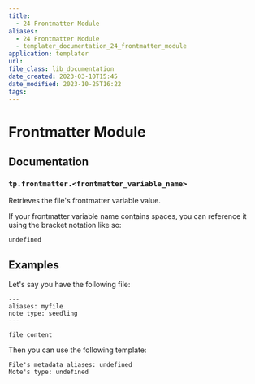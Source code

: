 ```yaml
---
title:
  - 24 Frontmatter Module
aliases:
  - 24 Frontmatter Module
  - templater_documentation_24_frontmatter_module
application: templater
url: 
file_class: lib_documentation
date_created: 2023-03-10T15:45
date_modified: 2023-10-25T16:22
tags: 
---
```

# Frontmatter Module

## Documentation

### `tp.frontmatter.<frontmatter_variable_name>`

Retrieves the file's frontmatter variable value.

If your frontmatter variable name contains spaces, you can reference it using the bracket notation like so:

````
undefined
````

## Examples

Let's say you have the following file:

````
---
aliases: myfile
note type: seedling
---

file content
````

Then you can use the following template:

````
File's metadata aliases: undefined
Note's type: undefined
````
